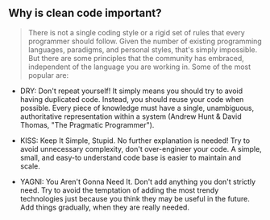 ## Why is clean code important?
> There is not a single coding style or a rigid set of rules that every programmer should follow. Given the number of existing programming languages, paradigms, and personal styles, that's simply impossible. But there are some principles that the community has embraced, independent of the language you are working in. Some of the most popular are:

- DRY: Don't repeat yourself! It simply means you should try to avoid having duplicated code. Instead, you should reuse your code when possible. Every piece of knowledge must have a single, unambiguous, authoritative representation within a system (Andrew Hunt & David Thomas, "The Pragmatic Programmer").

- KISS: Keep It Simple, Stupid. No further explanation is needed! Try to avoid unnecessary complexity, don't over-engineer your code. A simple, small, and easy-to understand code base is easier to maintain and scale.

- YAGNI: You Aren't Gonna Need It. Don't add anything you don't strictly need. Try to avoid the temptation of adding the most trendy technologies just because you think they may be useful in the future. Add things gradually, when they are really needed.